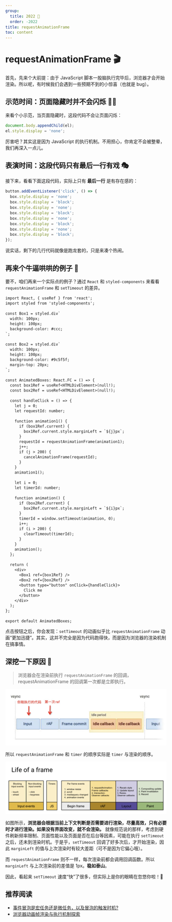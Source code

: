 ```yaml
---
group:
  title: 2022 🐯
  order: -2022
title: requestAnimationFrame
toc: content
---
```


# requestAnimationFrame 🎬

首先，先来个大前提：由于 JavaScript 脚本一股脑执行完毕后，浏览器才会开始渲染。所以呢，有时候我们会遇到一些预期不到的小惊喜（也就是 bug）。

## 示范时间：页面隐藏时并不会闪烁 🕵️‍♂️

来看个小示范，当页面隐藏时，这段代码不会让页面闪烁：

```javascript
document.body.appendChild(el);
el.style.display = 'none';
```

厉害吧？其实这是因为 JavaScript 的执行机制。不用担心，你肯定不会被整晕，我们再深入一点儿。

## 表演时间：这段代码只有最后一行有戏 🎭

接下来，看看下面这段代码，实际上只有 **最后一行** 是有存在感的：

```javascript
button.addEventListener('click', () => {
  box.style.display = 'none';
  box.style.display = 'block';
  box.style.display = 'none';
  box.style.display = 'block';
  box.style.display = 'none';
  box.style.display = 'block';
  box.style.display = 'none';
  box.style.display = 'block';
});
```

说实话，剩下的几行代码就像是跑龙套的，只是来凑个热闹。

## 再来个牛逼哄哄的例子 🚀

要不，咱们再来一个实际点的例子？通过 `React` 和 `styled-components` 来看看 `requestAnimationFrame` 和 `setTimeout` 的差异。

```tsx
import React, { useRef } from 'react';
import styled from 'styled-components';

const Box1 = styled.div`
  width: 100px;
  height: 100px;
  background-color: #ccc;
`;

const Box2 = styled.div`
  width: 100px;
  height: 100px;
  background-color: #9c5f5f;
  margin-top: 20px;
`;

const AnimatedBoxes: React.FC = () => {
  const box1Ref = useRef<HTMLDivElement>(null!);
  const box2Ref = useRef<HTMLDivElement>(null!);

  const handleClick = () => {
    let j = 0;
    let requestId: number;

    function animation1() {
      if (box1Ref.current) {
        box1Ref.current.style.marginLeft = `${j}px`;
      }
      requestId = requestAnimationFrame(animation1);
      j++;
      if (j > 200) {
        cancelAnimationFrame(requestId);
      }
    }
    animation1();

    let i = 0;
    let timerId: number;

    function animation() {
      if (box2Ref.current) {
        box2Ref.current.style.marginLeft = `${i}px`;
      }
      timerId = window.setTimeout(animation, 0);
      i++;
      if (i > 200) {
        clearTimeout(timerId);
      }
    }
    animation();
  };

  return (
    <div>
      <Box1 ref={box1Ref} />
      <Box2 ref={box2Ref} />
      <button type="button" onClick={handleClick}>
        Click me
      </button>
    </div>
  );
};

export default AnimatedBoxes;

```

点击按钮之后，你会发现：`setTimeout` 的动画似乎比 `requestAnimationFrame` 动画“更加迅捷”。其实，这并不完全是因为代码跑得快，而是因为浏览器的渲染机制在搞事情。

## 深挖一下原因 🤔

> 浏览器会在渲染前执行 `requestAnimationFrame` 的回调，requestAnimationFrame 的回调第一次都是立即执行。

![20241111125657](https://raw.githubusercontent.com/chuenwei0129/my-picgo-repo/master/react/20241111125657.png)

所以 `requestAnimationFrame` 和 `timer` 的顺序实际是 `timer` 与渲染的顺序。

![浏览器渲染时序](https://raw.githubusercontent.com/chuenwei0129/my-picgo-repo/master/react/20240920214724.png "浏览器渲染时序")

如图所示，**浏览器会根据当前上下文判断是否需要进行渲染，尽量高效，只有必要时才进行渲染。如果没有界面改变，就不会渲染。** 就像规范说的那样，考虑到硬件刷新频率限制、页面性能以及页面是否在后台等因素，可能在执行 `setTimeout` 之后，还未到渲染时机。于是乎，`setTimeout` 回调了好多次后，才开始渲染，因此 `marginLeft` 的值与上次渲染时有较大差距（可不是因为它偏心哦）。

而 `requestAnimationFrame` 则不一样，每次渲染前都会调用回调函数。所以 `marginLeft` 与上次渲染前的差值是 1px。**稳如泰山**。

因此，看起来 `setTimeout` 速度“快”了很多，但实际上是你的眼睛在忽悠你啦！👀

## 推荐阅读

- [事件冒泡是宏任务还是微任务，以及冒泡的触发时机?](https://www.zhihu.com/question/613559688)
- [浏览器动画帧渲染与执行机制探索](https://jelly.jd.com/article/5fda117df708c8014219e056)
